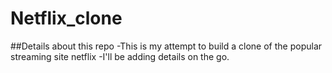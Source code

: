 # Netflix_clone

##Details about this repo
-This is my attempt to build a clone of the popular streaming site netflix
-I'll be adding details on the go.

